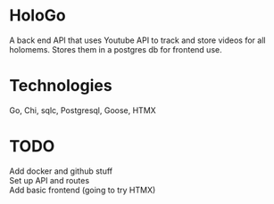 # HoloGo

A back end API that uses Youtube API to track and store videos
for all holomems. Stores them in a postgres db for frontend use.

# Technologies

Go, Chi, sqlc, Postgresql, Goose, HTMX

# TODO

Add docker and github stuff  
Set up API and routes  
Add basic frontend (going to try HTMX)
